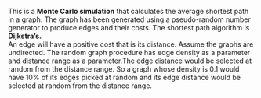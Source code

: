 This is a <b>Monte Carlo simulation</b> that calculates the average shortest path in a graph. The graph has been generated using a pseudo-random number generator to
produce edges and their costs. The shortest path algorithm is <b>Dijkstra’s.</b> </br>
An edge will have a positive cost that is its distance.  Assume the graphs are undirected. The random graph procedure has edge density as a parameter 
and distance range as a parameter.The edge distance would be selected at random from the distance range. So a graph whose density is 0.1 would have 10% of 
its edges picked at random and its edge distance would be selected at random from the distance range. 
